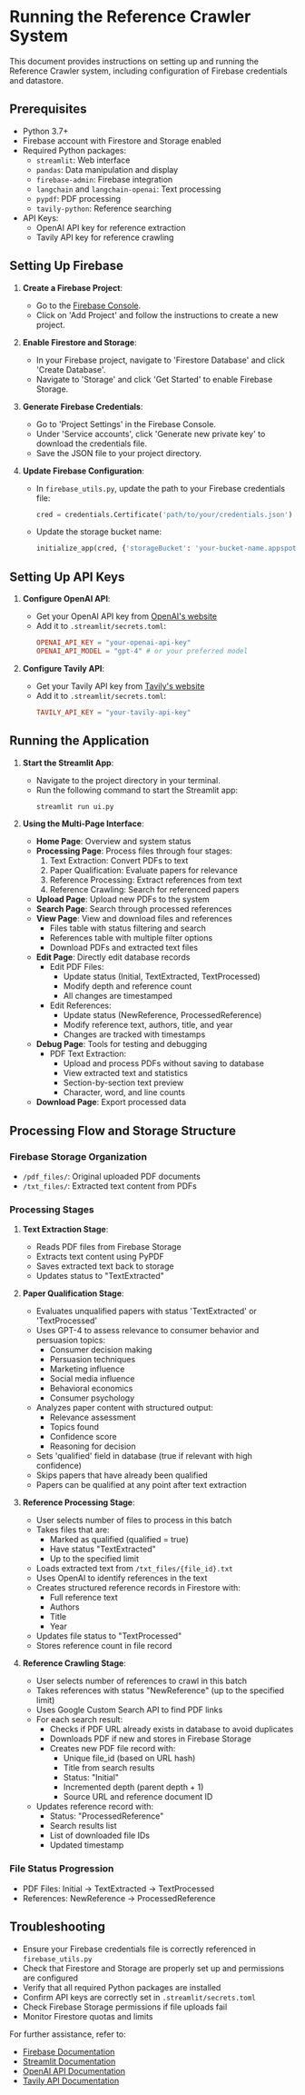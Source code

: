 # Running the Reference Crawler System

This document provides instructions on setting up and running the Reference Crawler system, including configuration of Firebase credentials and datastore.

## Prerequisites
- Python 3.7+
- Firebase account with Firestore and Storage enabled
- Required Python packages:
  - `streamlit`: Web interface
  - `pandas`: Data manipulation and display
  - `firebase-admin`: Firebase integration
  - `langchain` and `langchain-openai`: Text processing
  - `pypdf`: PDF processing
  - `tavily-python`: Reference searching
- API Keys:
  - OpenAI API key for reference extraction
  - Tavily API key for reference crawling

## Setting Up Firebase
1. **Create a Firebase Project**:
   - Go to the [Firebase Console](https://console.firebase.google.com/).
   - Click on 'Add Project' and follow the instructions to create a new project.

2. **Enable Firestore and Storage**:
   - In your Firebase project, navigate to 'Firestore Database' and click 'Create Database'.
   - Navigate to 'Storage' and click 'Get Started' to enable Firebase Storage.

3. **Generate Firebase Credentials**:
   - Go to 'Project Settings' in the Firebase Console.
   - Under 'Service accounts', click 'Generate new private key' to download the credentials file.
   - Save the JSON file to your project directory.

4. **Update Firebase Configuration**:
   - In `firebase_utils.py`, update the path to your Firebase credentials file:
     ```python
     cred = credentials.Certificate('path/to/your/credentials.json')
     ```
   - Update the storage bucket name:
     ```python
     initialize_app(cred, {'storageBucket': 'your-bucket-name.appspot.com'})
     ```

## Setting Up API Keys
1. **Configure OpenAI API**:
   - Get your OpenAI API key from [OpenAI's website](https://platform.openai.com/)
   - Add it to `.streamlit/secrets.toml`:
     ```toml
     OPENAI_API_KEY = "your-openai-api-key"
     OPENAI_API_MODEL = "gpt-4" # or your preferred model
     ```

2. **Configure Tavily API**:
   - Get your Tavily API key from [Tavily's website](https://tavily.com)
   - Add it to `.streamlit/secrets.toml`:
     ```toml
     TAVILY_API_KEY = "your-tavily-api-key"
     ```

## Running the Application
1. **Start the Streamlit App**:
   - Navigate to the project directory in your terminal.
   - Run the following command to start the Streamlit app:
     ```bash
     streamlit run ui.py
     ```

2. **Using the Multi-Page Interface**:
   - **Home Page**: Overview and system status
   - **Processing Page**: Process files through four stages:
     1. Text Extraction: Convert PDFs to text
     2. Paper Qualification: Evaluate papers for relevance
     3. Reference Processing: Extract references from text
     4. Reference Crawling: Search for referenced papers
   - **Upload Page**: Upload new PDFs to the system
   - **Search Page**: Search through processed references
   - **View Page**: View and download files and references
     - Files table with status filtering and search
     - References table with multiple filter options
     - Download PDFs and extracted text files
   - **Edit Page**: Directly edit database records
     - Edit PDF Files:
       - Update status (Initial, TextExtracted, TextProcessed)
       - Modify depth and reference count
       - All changes are timestamped
     - Edit References:
       - Update status (NewReference, ProcessedReference)
       - Modify reference text, authors, title, and year
       - Changes are tracked with timestamps
   - **Debug Page**: Tools for testing and debugging
     - PDF Text Extraction:
       - Upload and process PDFs without saving to database
       - View extracted text and statistics
       - Section-by-section text preview
       - Character, word, and line counts
   - **Download Page**: Export processed data

## Processing Flow and Storage Structure

### Firebase Storage Organization
- `/pdf_files/`: Original uploaded PDF documents
- `/txt_files/`: Extracted text content from PDFs

### Processing Stages
1. **Text Extraction Stage**:
   - Reads PDF files from Firebase Storage
   - Extracts text content using PyPDF
   - Saves extracted text back to storage
   - Updates status to "TextExtracted"

2. **Paper Qualification Stage**:
   - Evaluates unqualified papers with status 'TextExtracted' or 'TextProcessed'
   - Uses GPT-4 to assess relevance to consumer behavior and persuasion topics:
     - Consumer decision making
     - Persuasion techniques
     - Marketing influence
     - Social media influence
     - Behavioral economics
     - Consumer psychology
   - Analyzes paper content with structured output:
     - Relevance assessment
     - Topics found
     - Confidence score
     - Reasoning for decision
   - Sets 'qualified' field in database (true if relevant with high confidence)
   - Skips papers that have already been qualified
   - Papers can be qualified at any point after text extraction

3. **Reference Processing Stage**:
   - User selects number of files to process in this batch
   - Takes files that are:
     - Marked as qualified (qualified = true)
     - Have status "TextExtracted"
     - Up to the specified limit
   - Loads extracted text from `/txt_files/{file_id}.txt`
   - Uses OpenAI to identify references in the text
   - Creates structured reference records in Firestore with:
     - Full reference text
     - Authors
     - Title
     - Year
   - Updates file status to "TextProcessed"
   - Stores reference count in file record

3. **Reference Crawling Stage**:
   - User selects number of references to crawl in this batch
   - Takes references with status "NewReference" (up to the specified limit)
   - Uses Google Custom Search API to find PDF links
   - For each search result:
     - Checks if PDF URL already exists in database to avoid duplicates
     - Downloads PDF if new and stores in Firebase Storage
     - Creates new PDF file record with:
       - Unique file_id (based on URL hash)
       - Title from search results
       - Status: "Initial"
       - Incremented depth (parent depth + 1)
       - Source URL and reference document ID
   - Updates reference record with:
     - Status: "ProcessedReference"
     - Search results list
     - List of downloaded file IDs
     - Updated timestamp

### File Status Progression
- PDF Files: Initial → TextExtracted → TextProcessed
- References: NewReference → ProcessedReference

## Troubleshooting
- Ensure your Firebase credentials file is correctly referenced in `firebase_utils.py`
- Check that Firestore and Storage are properly set up and permissions are configured
- Verify that all required Python packages are installed
- Confirm API keys are correctly set in `.streamlit/secrets.toml`
- Check Firebase Storage permissions if file uploads fail
- Monitor Firestore quotas and limits

For further assistance, refer to:
- [Firebase Documentation](https://firebase.google.com/docs)
- [Streamlit Documentation](https://docs.streamlit.io/)
- [OpenAI API Documentation](https://platform.openai.com/docs)
- [Tavily API Documentation](https://docs.tavily.com)
